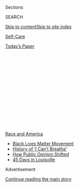 <div id="app">

<div>

<div>

<div>

<div class="NYTAppHideMasthead css-1q2w90k e1suatyy0">

<div class="section css-ui9rw0 e1suatyy2">

<div class="css-eph4ug er09x8g0">

<div class="css-6n7j50">

</div>

<span class="css-1dv1kvn">Sections</span>

<div class="css-10488qs">

<span class="css-1dv1kvn">SEARCH</span>

</div>

[Skip to content](#site-content)[Skip to site
index](#site-index)

</div>

<div id="masthead-section-label" class="css-1wr3we4 eaxe0e00">

[Self-Care](https://www.nytimes3xbfgragh.onion/section/style/self-care/)

</div>

<div class="css-10698na e1huz5gh0">

</div>

</div>

<div id="masthead-bar-one" class="section hasLinks css-15hmgas e1csuq9d3">

<div class="css-uqyvli e1csuq9d0">

</div>

<div class="css-1uqjmks e1csuq9d1">

</div>

<div class="css-9e9ivx">

[](https://myaccount.nytimes3xbfgragh.onion/auth/login?response_type=cookie&client_id=vi)

</div>

<div class="css-1bvtpon e1csuq9d2">

[Today’s
Paper](https://www.nytimes3xbfgragh.onion/section/todayspaper)

</div>

</div>

</div>

</div>

<div data-aria-hidden="false">

<div id="site-content" data-role="main">

<div>

<div class="css-1aor85t" style="opacity:0.000000001;z-index:-1;visibility:hidden">

<div class="css-1hqnpie">

<div class="css-epjblv">

<span class="css-17xtcya">[Self-Care](/section/style/self-care/)</span><span class="css-x15j1o">|</span><span class="css-fwqvlz">Self-Care
for Black
Journalists</span>

</div>

<div class="css-k008qs">

<div class="css-1iwv8en">

<span class="css-18z7m18"></span>

<div>

</div>

</div>

<span class="css-1n6z4y">https://nyti.ms/3frJl47</span>

<div class="css-1705lsu">

<div class="css-4xjgmj">

<div class="css-4skfbu" data-role="toolbar" data-aria-label="Social Media Share buttons, Save button, and Comments Panel with current comment count" data-testid="share-tools">

  - 
  - 
  - 
  - 
    
    <div class="css-6n7j50">
    
    </div>

  - 
  - 

</div>

</div>

</div>

</div>

</div>

</div>

<div id="NYT_TOP_BANNER_REGION" class="css-13pd83m">

<div>

<div id="styln-prism-menu-1590763508878" class="section interactive-content interactive-size-medium css-1edisqu">

<div class="css-17ih8de interactive-body">

<div id="scroll-container" class="css-1gj85ro">

[<span class="styln-title-wrap"><span class="css-1pje3qr">Race
and</span><span class="css-1pje3qr">
America</span></span>](https://www.nytimes3xbfgragh.onion/news-event/george-floyd-protests-minneapolis-new-york-los-angeles?action=click&pgtype=Article&state=default&region=TOP_BANNER&context=storylines_menu)

  - [Black Lives Matter
    Movement](https://www.nytimes3xbfgragh.onion/interactive/2020/07/03/us/george-floyd-protests-crowd-size.html?action=click&pgtype=Article&state=default&region=TOP_BANNER&context=storylines_menu)
  - [History of ‘I Can’t
    Breathe’](https://www.nytimes3xbfgragh.onion/interactive/2020/06/28/us/i-cant-breathe-police-arrest.html?action=click&pgtype=Article&state=default&region=TOP_BANNER&context=storylines_menu)
  - [How Public Opinion
    Shifted](https://www.nytimes3xbfgragh.onion/interactive/2020/06/10/upshot/black-lives-matter-attitudes.html?action=click&pgtype=Article&state=default&region=TOP_BANNER&context=storylines_menu)
  - [45 Days in
    Louisville](https://www.nytimes3xbfgragh.onion/interactive/2020/07/16/us/black-lives-matter-protests-louisville-breonna-taylor.html?action=click&pgtype=Article&state=default&region=TOP_BANNER&context=storylines_menu)

</div>

</div>

</div>

</div>

</div>

<div id="top-wrapper" class="css-1sy8kpn">

<div id="top-slug" class="css-l9onyx">

Advertisement

</div>

[Continue reading the main
story](#after-top)

<div class="ad top-wrapper" style="text-align:center;height:100%;display:block;min-height:250px">

<div id="top" class="place-ad" data-position="top" data-size-key="top">

</div>

</div>

<div id="after-top">

</div>

</div>

<div>

<div id="sponsor-wrapper" class="css-1hyfx7x">

<div id="sponsor-slug" class="css-19vbshk">

Supported by

</div>

[Continue reading the main
story](#after-sponsor)

<div id="sponsor" class="ad sponsor-wrapper" style="text-align:center;height:100%;display:block">

</div>

<div id="after-sponsor">

</div>

</div>

<div class="css-186x18t">

</div>

<div class="css-1vkm6nb ehdk2mb0">

# Self-Care for Black Journalists

</div>

In a news cycle filled with tragedy, much of it disproportionately
affecting people of color, Black reporters and editors are reimagining
coping strategies.

<div class="css-79elbk" data-testid="photoviewer-wrapper">

<div class="css-z3e15g" data-testid="photoviewer-wrapper-hidden">

</div>

<div class="css-1a48zt4 ehw59r15" data-testid="photoviewer-children">

![<span class="css-16f3y1r e13ogyst0" data-aria-hidden="true">Natelegé
Whaley, a freelance journalist, said: “No one is really thinking about
whether Black freelancers have the resources they need to stay sane
during this
time.”</span>](https://static01.graylady3jvrrxbe.onion/images/2020/07/09/fashion/09BLACK-JOURNALISTS-Natelege-Whaley/merlin_174323043_57123aa6-e6ba-46e0-9178-6e1334e3e7b4-articleLarge.jpg?quality=75&auto=webp&disable=upscale)

</div>

</div>

<div class="css-18e8msd">

<div class="css-vp77d3 epjyd6m0">

<div class="css-1baulvz">

By <span class="css-1baulvz last-byline" itemprop="name">Patrice
Peck</span>

</div>

</div>

  - 
    
    <div class="css-ld3wwf e16638kd2">
    
    Published July 14, 2020Updated July 15,
    2020
    
    </div>

  - 
    
    <div class="css-4xjgmj">
    
    <div class="css-pvvomx" data-role="toolbar" data-aria-label="Social Media Share buttons, Save button, and Comments Panel with current comment count" data-testid="share-tools">
    
      - 
      - 
      - 
      - 
        
        <div class="css-6n7j50">
        
        </div>
    
      - 
      - 
    
    </div>
    
    </div>

</div>

</div>

<div class="section meteredContent css-1r7ky0e" name="articleBody" itemprop="articleBody">

<div class="css-1fanzo5 StoryBodyCompanionColumn">

<div class="css-53u6y8">

Heat flushed Natelegé Whaley’s body as she wrote a news article about
the shooting by police that [killed Breonna
Taylor](https://www.nytimes3xbfgragh.onion/article/breonna-taylor-police.html).
Ms. Whaley, a journalist, figured she was tired. Then came the mental
fog, digestive issues and blurred vision. When these seemingly separate
issues snowballed into a panic attack and a trip to the emergency room
in late May, Ms. Whaley, 31, who lives in Brooklyn, connected the dots.

“I’m writing about the suffering of someone who looks like me,” she
said. “We just keep going and going and going and going because we feel
like that’s what we must do, and that’s not healthy.”

The news today is filled with grief, especially for Black journalists
reporting on violence against Black people, socioeconomic disparities
underscored by the coronavirus pandemic and racism in the workplace. The
situation is complicated by the fact that often they are doing this work
for publications where most of the staff is white.

“Black journalists, like nurses or psychotherapists or anyone else who
regularly hears or views trauma narratives, may experience vicarious
trauma, or distress that stems from repeated exposure to the trauma of
others,” said Robin D. Stone, a licensed mental health counselor
specializing in trauma-informed treatment. “They may feel especially
vulnerable that the person on the respirator or in the violent video
could be them or someone they love.” (Ms. Stone knows the world of
reporting intimately: For more than 20 years, she was a journalist,
including a stint at The New York Times.)

</div>

</div>

<div class="css-1fanzo5 StoryBodyCompanionColumn">

<div class="css-53u6y8">

The conditions can be particularly challenging for freelancers, who
cannot rely on a biweekly paycheck or corporate health insurance, Ms.
Whaley said.

“Even though you’re getting paid, it really puts us in a vulnerable
position while the company profits off the work that requires immense
emotional and mental labor,” she said. “Yes, the stories need to be
told. But no one is really thinking about whether Black freelancers have
the resources they need to stay sane during this
time.”

<div class="css-79elbk" data-testid="photoviewer-wrapper">

<div class="css-z3e15g" data-testid="photoviewer-wrapper-hidden">

</div>

<div class="css-1a48zt4 ehw59r15" data-testid="photoviewer-children">

<div class="css-zgakxe erfvjey0">

<span class="css-1ly73wi e1tej78p0">Image</span>

<div class="css-zjzyr8">

<div data-testid="lazyimage-container" style="height:355.73333333333335px">

</div>

</div>

</div>

<span class="css-16f3y1r e13ogyst0" data-aria-hidden="true">Julia
Craven, a reporter for Slate.</span>

</div>

</div>

## Addressing Trauma

Black Americans are underrepresented in American newsrooms; a Pew
Research Center survey of data from 2013 to 2017 found that only 7
percent of newsroom employees are Black. (At The New York Times, 9
percent of newsroom employees are Black.) Often Black journalists are
called upon to report and write specifically about issues within their
own community, which may involve viewing imagery that depicts violence,
hatred and death.

Many of them have [begun speaking
out](https://www.huffpost.com/entry/black-journalists-media-reckoning-coronavirus-protests_n_5f0886d5c5b67a80bc06c683?guccounter=1&guce_referrer=aHR0cHM6Ly90LmNvL1llVXE1a2dZU3A_YW1wPTE&guce_referrer_sig=AQAAAI-nT8EfHpllwL0NGE4Zp1KVkb-NaJhDUuKhopPe-9QqpGJCUC1plFEkJU9HV1twl47KO7XZ4lFAMlimSMiCkj4VykYT1hwmBCiQrAX0C6YK8rthWkoOvToTXia8FxjwdzPSs6aeGEKhtO-ABcsLUrgk7hjEdw774SNGdW_ax_ba)about
the importance of prioritizing mental health care and wellness. In the
absence of employer-sponsored insurance and mental health services for
freelancers, and in light of recent discussions on workplace burnout,
many Black journalists are rethinking the work that is required to
report on atrocities in Black communities.

</div>

</div>

<div class="css-1fanzo5 StoryBodyCompanionColumn">

<div class="css-53u6y8">

“I feel like we’re still figuring it out,” Ms. Whaley said. “We’re just
starting to have these open conversations about mental health because in
the past Black journalists were just supposed to be happy just to be in
this space, especially if you have a job at a major publication. It’s
like everyone thinks that you’ve made it.”

Inundated with a nonstop stream of race-related news, today’s Black
journalists are adopting a mix of traditional and informal practices to
better care for and protect their own mental health and wellness.

“All Black Americans have some degree of PTSD,” said Dr. Monnica
Williams, a clinical psychologist and expert in race-based stress and
trauma. In the case of Black journalists, Dr. Williams referred to
studies of being “repeatedly exposed to details of traumatic experiences
in your line of work.”

“Being a journalist is not any different because you’re being constantly
exposed to these gruesome details of horrific instances of racism,” she
said. “So it’s just the same.”

To better manage on a day-to-day basis, Dr. Williams recommended a
“toolbox of coping strategies” that includes seeking social support
within one’s communities, briefly limiting one’s exposure to cues of
racism, engaging with religious or spiritual practices, seeking
distraction from cues of racism, and participating in restful and
relaxing activities.

And how does one determine if and when they should take a break? Dr.
Williams pointed to several examples of racial stress and trauma
interfering with one’s daily functions, like being depressed or anxious
for most of the day, or having trouble sleeping.

</div>

</div>

<div class="css-1fanzo5 StoryBodyCompanionColumn">

<div class="css-53u6y8">

“When you see it affecting your quality of life, that’s a pretty good
sign you should write stories about puppies or something,” she said.

</div>

</div>

<div class="css-79elbk" data-testid="photoviewer-wrapper">

<div class="css-z3e15g" data-testid="photoviewer-wrapper-hidden">

</div>

<div class="css-1a48zt4 ehw59r15" data-testid="photoviewer-children">

![<span class="css-16f3y1r e13ogyst0" data-aria-hidden="true">The
freelance journalist Clydeen McDonald, in Ho Chi Minh City,
Vietnam.</span><span class="css-cnj6d5 e1z0qqy90" itemprop="copyrightHolder"><span class="css-1ly73wi e1tej78p0">Credit...</span><span>Michael
Tatarski</span></span>](https://static01.graylady3jvrrxbe.onion/images/2020/07/09/fashion/09BLACK-JOURNALISTS-Clydeen-McDonald/merlin_174323028_6169af4e-dd82-4271-9aaf-0c6e9761a7e2-articleLarge.jpg?quality=75&auto=webp&disable=upscale)

</div>

</div>

<div class="css-1fanzo5 StoryBodyCompanionColumn">

<div class="css-53u6y8">

But sometimes taking a break from writing means cutting off one’s main
source of income, especially without the support of paid sick days or
paid time off. Ms. Whaley proposed offering Black journalists
fully-funded sabbaticals every to rest, recover and reset: “That would
be a real reparation to me because we need it.”

“I want all Black journalists to know you deserve so much better,” she
continued. “And I deserved better than what I gave myself and what this
industry has given me.”

## Coping Mechanisms

Julia Craven, 27, a reporter for Slate in Washington, D.C., has been
reporting exclusively on racism since graduating from the University of
North Carolina at Chapel Hill in 2014. Two years into her career, the
news cycle flooded with reports of hate crimes and white supremacist
ideologies, fueled in part by the 2016 presidential election. There were
also numerous stories of Black individuals who had been killed in police
custody. Ms. Craven felt she could barely tread water. In each killed
person, she would catch a glimpse of her loved ones: her brother, her
boyfriend, her best friend, her sister and sometimes even herself.

“Everything seemed like it was constantly happening, so I went back into
therapy,” Ms. Craven said. “I knew that I needed to develop some sort of
self care system because if my mental health ain’t on point, then I
can’t do my job.”

</div>

</div>

<div class="css-1fanzo5 StoryBodyCompanionColumn">

<div class="css-53u6y8">

More recently, at her therapist’s suggestion, Ms. Craven has made a
concerted effort to limit her exposure to the news on the weekends. The
move has given her the space and time to focus on herself on days off
and be more present when she is at work, particularly at a demanding
time.

Dr. Williams said she frequently advises her Black clients, friends and
even acquaintances to unplug from social media to recover from stress
and recommends they not watch videos of Black people being harmed. “I
don’t think journalists need to see these videos unless your job is to
write a detailed account of how the person died, second by second,” she
said.

But therapy and an escape from the news is a luxury to many, especially
uninsured and freelance journalists, like Ms. Whaley. She said she tried
seeing a therapist, but her funds were limited given her uneven
employment and the cost of an in-network therapist through her health
insurance.

“I couldn’t afford the therapy because I’m a freelancer and not a
full-time staff writer with benefits,” she said. “But then I need to go
to therapy to help cope with my freelance
career.”

</div>

</div>

<div class="css-79elbk" data-testid="photoviewer-wrapper">

<div class="css-z3e15g" data-testid="photoviewer-wrapper-hidden">

</div>

<div class="css-1a48zt4 ehw59r15" data-testid="photoviewer-children">

<div class="css-1xdhyk6 erfvjey0">

<span class="css-1ly73wi e1tej78p0">Image</span>

<div class="css-zjzyr8">

<div data-testid="lazyimage-container" style="height:257.77777777777777px">

</div>

</div>

</div>

<span class="css-16f3y1r e13ogyst0" data-aria-hidden="true">Nsikan
Akpan, a science editor at National Geographic.</span>

</div>

</div>

<div class="css-1fanzo5 StoryBodyCompanionColumn">

<div class="css-53u6y8">

After Ms. Whaley’s panic attack, though, she pulled back from an
assignment for her own well-being, and an editor sent her a link to the
[Black Journalists Therapy Relief
Fund](https://www.gofundme.com/f/black-journalists-therapy-relief-fund).

</div>

</div>

<div class="css-1fanzo5 StoryBodyCompanionColumn">

<div class="css-53u6y8">

Sonia Weiser, 28, a white freelance writer based in Manhattan, started
the relief fund through a GoFundMe page after witnessing an outpouring
of [calls](https://twitter.com/weischoice/status/1270755036294000640)
for Black writers to cover racial violence, as well as the protests
galvanized by the killing of George Floyd, often for relatively little
compensation.

“It just felt rude and disrespectful to put the onus on Black
journalists, especially when so much of the trauma incurred in the
industry is because of white employers,” she said.

After she created the fund, people donated to meet the $20,000 goal and
raised $32,000 within 48 hours. Ms. Weiser has since raised over
$70,000, and has
[partnered](https://iwmf.submittable.com/submit/25d0d67f-9c98-4813-9259-7d80bca55195/joint-application-form-for-iwmf-u-s-journalism-emergency-fund-and-black-journali)
with the International Women’s Media Foundation for additional support.
They have provided microgrants to 84 applicants (the majority of whom
don’t have health insurance that covers mental health expenses),
matching nearly every person’s desired amount up to $2,000.

As one of the fund recipients, Ms. Whaley has received enough money to
see a therapist — a Black woman, which was Ms. Whaley’s preference —
twice a week for the next four to six months. (She sought more
affordable psychotherapy sessions through Open Path Collective, a
nonprofit organization providing affordable, in-office and online
psychotherapy services ranging from $30 to $80 per session.)

“I was able to take a deep breath after that,” Ms. Whaley said.

While Ms. Stone recommends a therapist if trauma or stress-related
symptoms are interfering with a person’s work or home life, she said she
also encourages Black journalists to cultivate a world outside of work
and to seek support through communities of peers with whom they can
share their experiences and find common ground and validation.

Clydeen McDonald, 33, a freelance journalist from Trinidad and Tobago,
said he had been despondent over his work, especially after two
high-profile, historically white-staffed national publications passed on
his pitches about coronavirus-related news in the Caribbean region.

</div>

</div>

<div class="css-1fanzo5 StoryBodyCompanionColumn">

<div class="css-53u6y8">

“Sometimes I find myself thinking, ‘Did I get rejected because it was
not the right pitch or not professional enough?’” he said.

As a journalist, Mr. McDonald said he feels pressure to make sure people
from his home country and other Caribbean nations see themselves in
timely, in-depth news beyond hurricane coverage. Otherwise, he has not
done his job, he said.

To alleviate stress, Mr. McDonald, who has been living most recently in
Ho Chi Minh City, Vietnam, has weekly phone conversations with his
mother and younger sister — or as Dr. Williams put it, he has found
social support within his own community of friends and family.

Nsikan Akpan, 34, a science editor at National Geographic in Washington,
D.C., unwinds by going on physically demanding bike rides and speaking
with his fiancé, his friends from college and other loved ones, as well
as self-prescribing a sort of musical therapy that involves listening to
throwback Kanye West albums for the sake of
nostalgia.

</div>

</div>

<div class="css-79elbk" data-testid="photoviewer-wrapper">

<div class="css-z3e15g" data-testid="photoviewer-wrapper-hidden">

</div>

<div class="css-1a48zt4 ehw59r15" data-testid="photoviewer-children">

<div class="css-1xdhyk6 erfvjey0">

<span class="css-1ly73wi e1tej78p0">Image</span>

<div class="css-zjzyr8">

<div data-testid="lazyimage-container" style="height:515.5555555555555px">

</div>

</div>

</div>

<span class="css-16f3y1r e13ogyst0" data-aria-hidden="true">Charlie
Brinkhurt-Cuff, the head of editorial at gal-dem magazine, a British
publication.</span>

</div>

</div>

<div class="css-1fanzo5 StoryBodyCompanionColumn">

<div class="css-53u6y8">

“Something about some of the tracks on his early albums just really
speak to me,” Mr. Akpan said. The song “Hey Mama,” a tribute to Mr.
West’s mother from his 2005 album “Late Registration,” is one he has
listened to repeatedly. “I think that really stuck out to me, especially
because George Floyd was calling out for his mom at the end, and my dad
died last year so my mom and I got closer through that,” he said. “I’ve
definitely been thinking about her a lot.”

</div>

</div>

<div class="css-1fanzo5 StoryBodyCompanionColumn">

<div class="css-53u6y8">

Charlie Brinkhurst-Cuff, 27, the head of editorial at [gal-dem
magazine](https://gal-dem.com/), a British publication that centers
perspectives of women and nonbinary people of color, said for a while,
she chose to prioritize her work “ahead of personal concerns.” She
noticed her stress levels were at an all-time high, underscored by a
monthlong eye twitch. She felt anguish about her decision, recently, to
take a week off.

“We’ve been doing this work, this anti-racist kind of reporting, for
years now,” she said. “I’ve never seen this level of interest in what we
do and how we do it. It’s been intense. It’s been very draining. This
period of time and this increased level of interest won’t last, and I
kind of want to make the most out of it while people care.”

</div>

</div>

</div>

<div>

</div>

<div>

</div>

<div>

</div>

<div>

<div id="bottom-wrapper" class="css-1ede5it">

<div id="bottom-slug" class="css-l9onyx">

Advertisement

</div>

[Continue reading the main
story](#after-bottom)

<div id="bottom" class="ad bottom-wrapper" style="text-align:center;height:100%;display:block;min-height:90px">

</div>

<div id="after-bottom">

</div>

</div>

</div>

</div>

</div>

## Site Index

<div>

</div>

## Site Information Navigation

  - [© <span>2020</span> <span>The New York Times
    Company</span>](https://help.nytimes3xbfgragh.onion/hc/en-us/articles/115014792127-Copyright-notice)

<!-- end list -->

  - [NYTCo](https://www.nytco.com/)
  - [Contact
    Us](https://help.nytimes3xbfgragh.onion/hc/en-us/articles/115015385887-Contact-Us)
  - [Work with us](https://www.nytco.com/careers/)
  - [Advertise](https://nytmediakit.com/)
  - [T Brand Studio](http://www.tbrandstudio.com/)
  - [Your Ad
    Choices](https://www.nytimes3xbfgragh.onion/privacy/cookie-policy#how-do-i-manage-trackers)
  - [Privacy](https://www.nytimes3xbfgragh.onion/privacy)
  - [Terms of
    Service](https://help.nytimes3xbfgragh.onion/hc/en-us/articles/115014893428-Terms-of-service)
  - [Terms of
    Sale](https://help.nytimes3xbfgragh.onion/hc/en-us/articles/115014893968-Terms-of-sale)
  - [Site
    Map](https://spiderbites.nytimes3xbfgragh.onion)
  - [Help](https://help.nytimes3xbfgragh.onion/hc/en-us)
  - [Subscriptions](https://www.nytimes3xbfgragh.onion/subscription?campaignId=37WXW)

</div>

</div>

</div>

</div>
